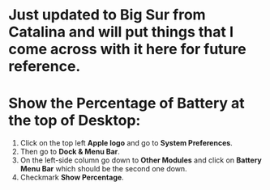 # Just updated to Big Sur from Catalina and will put things that I come across with it here for future reference.

# Show the Percentage of Battery at the top of Desktop:
1. Click on the top left **Apple logo** and go to **System Preferences**.
2. Then go to **Dock & Menu Bar**.
3. On the left-side column go down to **Other Modules** and click on **Battery Menu Bar** which should be the second one down.
4. Checkmark **Show Percentage**.
